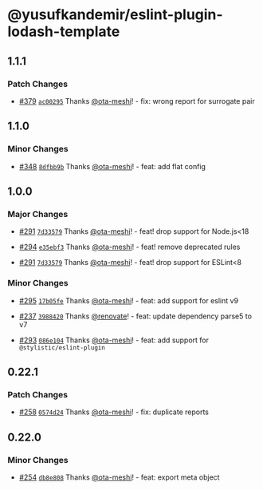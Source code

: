 # @yusufkandemir/eslint-plugin-lodash-template

## 1.1.1

### Patch Changes

- [#379](https://github.com/ota-meshi/eslint-plugin-lodash-template/pull/379) [`ac00295`](https://github.com/ota-meshi/eslint-plugin-lodash-template/commit/ac0029538dbb0ef698b8bd47518fe4ae4dc32920) Thanks [@ota-meshi](https://github.com/ota-meshi)! - fix: wrong report for surrogate pair

## 1.1.0

### Minor Changes

- [#348](https://github.com/ota-meshi/eslint-plugin-lodash-template/pull/348) [`8dfbb9b`](https://github.com/ota-meshi/eslint-plugin-lodash-template/commit/8dfbb9bb85bdf4b4fc0ba44a558eca36cf943235) Thanks [@ota-meshi](https://github.com/ota-meshi)! - feat: add flat config

## 1.0.0

### Major Changes

- [#291](https://github.com/ota-meshi/eslint-plugin-lodash-template/pull/291) [`7d33579`](https://github.com/ota-meshi/eslint-plugin-lodash-template/commit/7d33579ab49aebbb8adf1b1e9fc73e40e0f9ff2b) Thanks [@ota-meshi](https://github.com/ota-meshi)! - feat! drop support for Node.js<18

- [#294](https://github.com/ota-meshi/eslint-plugin-lodash-template/pull/294) [`e35ebf3`](https://github.com/ota-meshi/eslint-plugin-lodash-template/commit/e35ebf3fa52b88896c5f2094eca5aa40e957aae1) Thanks [@ota-meshi](https://github.com/ota-meshi)! - feat! remove deprecated rules

- [#291](https://github.com/ota-meshi/eslint-plugin-lodash-template/pull/291) [`7d33579`](https://github.com/ota-meshi/eslint-plugin-lodash-template/commit/7d33579ab49aebbb8adf1b1e9fc73e40e0f9ff2b) Thanks [@ota-meshi](https://github.com/ota-meshi)! - feat! drop support for ESLint<8

### Minor Changes

- [#295](https://github.com/ota-meshi/eslint-plugin-lodash-template/pull/295) [`17b05fe`](https://github.com/ota-meshi/eslint-plugin-lodash-template/commit/17b05fe1f2a91f40c7ed9aa0858aa7d920d8f179) Thanks [@ota-meshi](https://github.com/ota-meshi)! - feat: add support for eslint v9

- [#237](https://github.com/ota-meshi/eslint-plugin-lodash-template/pull/237) [`3988420`](https://github.com/ota-meshi/eslint-plugin-lodash-template/commit/3988420dc3374ae2d0199ce8c388cbd722fe4e9e) Thanks [@renovate](https://github.com/apps/renovate)! - feat: update dependency parse5 to v7

- [#293](https://github.com/ota-meshi/eslint-plugin-lodash-template/pull/293) [`086e104`](https://github.com/ota-meshi/eslint-plugin-lodash-template/commit/086e104db8df833565ce19b27cbedf121211485b) Thanks [@ota-meshi](https://github.com/ota-meshi)! - feat: add support for `@stylistic/eslint-plugin`

## 0.22.1

### Patch Changes

- [#258](https://github.com/ota-meshi/eslint-plugin-lodash-template/pull/258) [`0574d24`](https://github.com/ota-meshi/eslint-plugin-lodash-template/commit/0574d241eb4b017dc68bb3b1a5dc9c7f44638dc9) Thanks [@ota-meshi](https://github.com/ota-meshi)! - fix: duplicate reports

## 0.22.0

### Minor Changes

- [#254](https://github.com/ota-meshi/eslint-plugin-lodash-template/pull/254) [`db8e808`](https://github.com/ota-meshi/eslint-plugin-lodash-template/commit/db8e8085f466fefe9ac649afad19abdb5050c9c2) Thanks [@ota-meshi](https://github.com/ota-meshi)! - feat: export meta object
